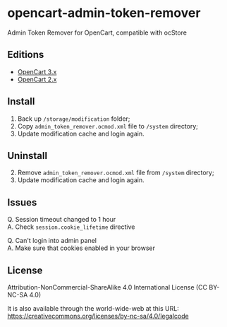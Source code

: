 # opencart-admin-token-remover

Admin Token Remover for OpenCart, compatible with ocStore

## Editions

* [OpenCart 3.x](https://github.com/doctorOC/opencart-admin-token-remover/tree/opencart-3.x)
* [OpenCart 2.x](https://github.com/doctorOC/opencart-admin-token-remover/tree/opencart-2.x)

## Install

1. Back up `/storage/modification` folder;
2. Copy `admin_token_remover.ocmod.xml` file to `/system` directory;
3. Update modification cache and login again.

## Uninstall

2. Remove `admin_token_remover.ocmod.xml` file from `/system` directory;
3. Update modification cache and login again.

## Issues

Q. Session timeout changed to 1 hour\
A. Check `session.cookie_lifetime` directive

Q. Can't login into admin panel\
A. Make sure that cookies enabled in your browser

## License

Attribution-NonCommercial-ShareAlike 4.0 International License (CC BY-NC-SA 4.0)

It is also available through the world-wide-web at this URL:\
https://creativecommons.org/licenses/by-nc-sa/4.0/legalcode
